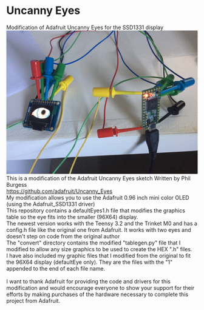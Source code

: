 # Uncanny Eyes
 Modification of Adafruit Uncanny Eyes for the SSD1331 display <br/>
![Client Photo](https://github.com/bonnette/Uncanny_Eyes/blob/master/photos/eye_teensy.jpg)
<br/>
This is a modification of the Adafruit Uncanny Eyes sketch Written by Phil Burgess <br/>
https://github.com/adafruit/Uncanny_Eyes <br/>
My modification allows you to use the Adafruit 0.96 inch mini color OLED (using the Adafruit_SSD1331 driver)<br/>
This repository contains a defaultEyes1.h file that modifies the graphics table so the eye fits into the smaller (96X64) display.<br/>
The newest version works with the Teensy 3.2 and the Trinket M0 and has a config.h file like the original one from Adafruit. It works with two eyes and doesn't step on code from the original author <br/>
The "convert" directory contains the modified "tablegen.py" file that I modified to allow any size graphics to be used to create the HEX ".h" files.<br/>
I have also included my graphic files that I modified from the original to fit the 96X64 display (defaultEye only). They are the files with the "1" appended to the end of each file name.
<br/><br/>I want to thank Adafruit for providing the code and drivers for this modification and would encourage everyone to show your support for their efforts by making purchases of the hardware necessary to complete this project from Adafruit.
